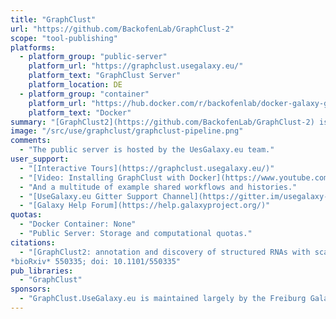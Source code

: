 ```yaml
---
title: "GraphClust"
url: "https://github.com/BackofenLab/GraphClust-2"
scope: "tool-publishing"
platforms:
  - platform_group: "public-server"
    platform_url: "https://graphclust.usegalaxy.eu/"
    platform_text: "GraphClust Server"
    platform_location: DE
  - platform_group: "container"
    platform_url: "https://hub.docker.com/r/backofenlab/docker-galaxy-graphclust"
    platform_text: "Docker"
summary: "[GraphClust2](https://github.com/BackofenLab/GraphClust-2) is a workflow for scalable clustering of RNAs based on sequence and secondary structures feature. GraphClust2 is implemented within the Galaxy framework and consists a set of integrated Galaxy tools and flavors of the linear-time clustering workflow."
image: "/src/use/graphclust/graphclust-pipeline.png"
comments:
  - "The public server is hosted by the UesGalaxy.eu team."
user_support:
  - "[Interactive Tours](https://graphclust.usegalaxy.eu/)"
  - "[Video: Installing GraphClust with Docker](https://www.youtube.com/watch?v=fJ6tUt_6uas)"
  - "And a multitude of example shared workflows and histories."
  - "[UseGalaxy.eu Gitter Support Channel](https://gitter.im/usegalaxy-eu/Lobby)"
  - "[Galaxy Help Forum](https://help.galaxyproject.org/)"
quotas:
  - "Docker Container: None"
  - "Public Server: Storage and computational quotas."
citations:
  - "[GraphClust2: annotation and discovery of structured RNAs with scalable and accessible integrative clustering](https://doi.org/10.1101/550335), Milad Miladi, Eteri Sokhoyan, Torsten Houwaart, Steffen Heyne, Fabrizio Costa, [Björn Grüning](/people/bjoern-gruening/), Rolf Backofen
*bioRxiv* 550335; doi: 10.1101/550335"
pub_libraries:
  - "GraphClust"
sponsors:
  - "GraphClust.UseGalaxy.eu is maintained largely by the Freiburg Galaxy Team but also collectively by groups and individuals from across Europe. All of the members sites in this repository contribute to the European Galaxy Project."
---
```

